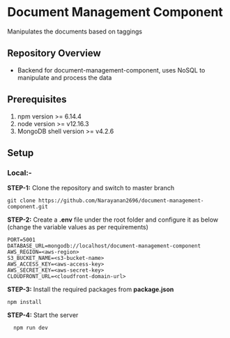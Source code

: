 # Document Management Component

Manipulates the documents based on taggings

## Repository Overview

- Backend for document-management-component, uses NoSQL to manipulate and process the data

## Prerequisites

1. npm version >= 6.14.4
2. node version >= v12.16.3
3. MongoDB shell version >= v4.2.6

## Setup

### Local:-

**STEP-1:** Clone the repository and switch to master branch

```
git clone https://github.com/Narayanan2696/document-management-component.git
```

**STEP-2:** Create a **.env** file under the root folder and configure it as below (change the variable values as per requirements)

```
PORT=5001
DATABASE_URL=mongodb://localhost/document-management-component
AWS_REGION=<aws-region>
S3_BUCKET_NAME=<s3-bucket-name>
AWS_ACCESS_KEY=<aws-access-key>
AWS_SECRET_KEY=<aws-secret-key>
CLOUDFRONT_URL=<cloudfront-domain-url>
```

**STEP-3:** Install the required packages from **package.json**

```
npm install
```

**STEP-4:** Start the server

```
  npm run dev
```
